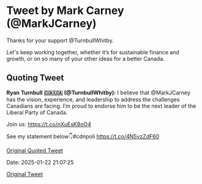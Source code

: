 # Tweet by Mark Carney (@MarkJCarney)

Thanks for your support @TurnbullWhitby. 

Let's keep working together, whether it’s for sustainable finance and growth, or on so many of your other ideas for a better Canada.

## Quoting Tweet

**Ryan Turnbull 🇨🇦🇺🇦 (@TurnbullWhitby):** I believe that @MarkJCarney has the vision, experience, and leadership to address the challenges Canadians are facing. I’m proud to endorse him to be the next leader of the Liberal Party of Canada.

Join us: https://t.co/nXuEsK8oO4

See my statement below👇#cdnpoli https://t.co/4N5vzZdF60

[Original Quoted Tweet](https://x.com/TurnbullWhitby/status/1881720157900615718)

Date: 2025-01-22 21:07:25

[Original Tweet](https://x.com/MarkJCarney/status/1882173247187538208)
